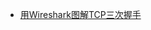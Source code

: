 - [用Wireshark图解TCP三次握手](http://blog.jobbole.com/108194/?utm_source=blog.jobbole.com&utm_medium=relatedPosts)